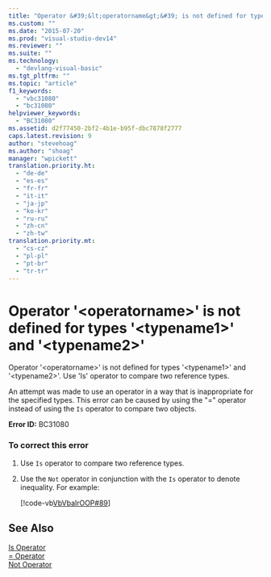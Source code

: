 ```yaml
---
title: "Operator &#39;&lt;operatorname&gt;&#39; is not defined for types &#39;&lt;typename1&gt;&#39; and &#39;&lt;typename2&gt;&#39;"
ms.custom: ""
ms.date: "2015-07-20"
ms.prod: "visual-studio-dev14"
ms.reviewer: ""
ms.suite: ""
ms.technology: 
  - "devlang-visual-basic"
ms.tgt_pltfrm: ""
ms.topic: "article"
f1_keywords: 
  - "vbc31080"
  - "bc31080"
helpviewer_keywords: 
  - "BC31080"
ms.assetid: d2f77450-2bf2-4b1e-b95f-dbc7878f2777
caps.latest.revision: 9
author: "stevehoag"
ms.author: "shoag"
manager: "wpickett"
translation.priority.ht: 
  - "de-de"
  - "es-es"
  - "fr-fr"
  - "it-it"
  - "ja-jp"
  - "ko-kr"
  - "ru-ru"
  - "zh-cn"
  - "zh-tw"
translation.priority.mt: 
  - "cs-cz"
  - "pl-pl"
  - "pt-br"
  - "tr-tr"
---
```

# Operator &#39;&lt;operatorname&gt;&#39; is not defined for types &#39;&lt;typename1&gt;&#39; and &#39;&lt;typename2&gt;&#39;
Operator '\<operatorname>' is not defined for types '\<typename1>' and '\<typename2>'. Use 'Is' operator to compare two reference types.  
  
 An attempt was made to use an operator in a way that is inappropriate for the specified types. This error can be caused by using the "=" operator instead of using the `Is` operator to compare two objects.  
  
 **Error ID:** BC31080  
  
### To correct this error  
  
1.  Use `Is` operator to compare two reference types.  
  
2.  Use the `Not` operator in conjunction with the `Is` operator to denote inequality. For example:  
  
     [!code-vb[VbVbalrOOP#89](../../visual-basic\misc/codesnippet/VisualBasic/bc31080_1.vb)]  
  
## See Also  
 [Is Operator](../../visual-basic\language-reference\operators/is-operator.md)   
 [= Operator](../../visual-basic\language-reference\operators/assignment-operator.md)   
 [Not Operator](../../visual-basic\language-reference\operators/not-operator.md)